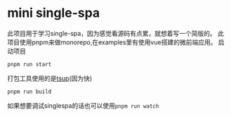 # mini single-spa
此项目用于学习single-spa，因为感觉看源码有点累，就想着写一个简版的。
此项目使用pnpm来做monorepo,在examples里有使用vue搭建的微前端应用。
启动项目
```
pnpm run start
```
打包工具使用的是[tsup](https://tsup.egoist.dev/)(因为快)
```
pnpm run build
```
如果想要调试singlespa的话也可以使用`pnpm run watch`